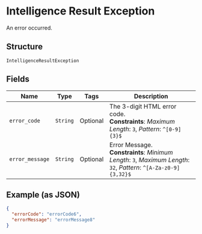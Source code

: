 
# Intelligence Result Exception

An error occurred.

## Structure

`IntelligenceResultException`

## Fields

| Name | Type | Tags | Description |
|  --- | --- | --- | --- |
| `error_code` | `String` | Optional | The 3-digit HTML error code.<br>**Constraints**: *Maximum Length*: `3`, *Pattern*: `^[0-9]{3}$` |
| `error_message` | `String` | Optional | Error Message.<br>**Constraints**: *Minimum Length*: `3`, *Maximum Length*: `32`, *Pattern*: `^[A-Za-z0-9]{3,32}$` |

## Example (as JSON)

```json
{
  "errorCode": "errorCode6",
  "errorMessage": "errorMessage8"
}
```

